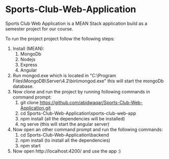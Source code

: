 # Sports-Club-Web-Application
Sports Club Web Application is a MEAN Stack application build as a semester project for our course.



To run the project project follow the following steps:

1. Install (MEAN):
   1. MongoDb
   2. Nodejs
   3. Express
   4. Angular
2. Run mongod.exe which is located in "C:\Program Files\MongoDB\Server\4.2\bin\mongod.exe" this will start the mongoDb database.
3. Now clone and run the project by running following commands in command prompt:
   1. git clone https://github.com/abidwaqar/Sports-Club-Web-Application.git
   2. cd Sports-Club-Web-Application\sports-club-web-app
   3. npm install (all the dependencies will be installed)
   4. ng serve (this will start the angular server)
4. Now open an other command prompt and run the following commands:
   1. cd Sports-Club-Web-Application\backend
   2. npm install (to install all the dependencies)
   3. npm start
5. Now open http://localhost:4200/ and use the app :)